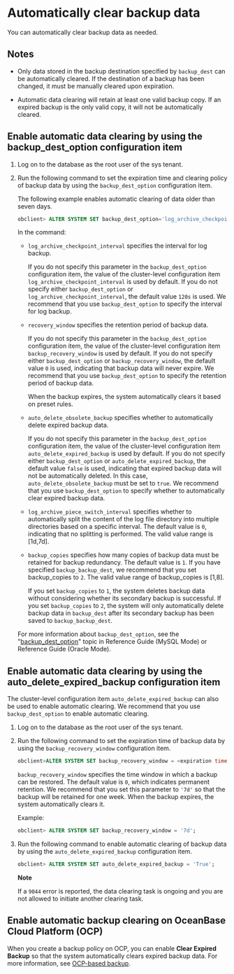 Automatically clear backup data 
====================================================

You can automatically clear backup data as needed. 

Notes 
--------------------------

* Only data stored in the backup destination specified by `backup_dest` can be automatically cleared. If the destination of a backup has been changed, it must be manually cleared upon expiration.

  

* Automatic data clearing will retain at least one valid backup copy. If an expired backup is the only valid copy, it will not be automatically cleared.

  




Enable automatic data clearing by using the backup_dest_option configuration item 
------------------------------------------------------------------------------------------------------

1. Log on to the database as the root user of the sys tenant.

   

2. Run the following command to set the expiration time and clearing policy of backup data by using the `backup_dest_option` configuration item. 

   The following example enables automatic clearing of data older than seven days.

   ```sql
   obclient> ALTER SYSTEM SET backup_dest_option='log_archive_checkpoint_interval=2m&recovery_window=7d&auto_delete_obsolete_backup=true&log_archive_piece_switch_interval=120s&backup_copies=2';
   ```

   

   In the command:
   * `log_archive_checkpoint_interval` specifies the interval for log backup. 

     If you do not specify this parameter in the `backup_dest_option` configuration item, the value of the cluster-level configuration item `log_archive_checkpoint_interval` is used by default. If you do not specify either `backup_dest_option` or `log_archive_checkpoint_interval`, the default value `120s` is used. We recommend that you use `backup_dest_option` to specify the interval for log backup.
     
   
   * `recovery_window` specifies the retention period of backup data. 

     If you do not specify this parameter in the `backup_dest_option` configuration item, the value of the cluster-level configuration item `backup_recovery_window` is used by default. If you do not specify either `backup_dest_option` or `backup_recovery_window`, the default value `0` is used, indicating that backup data will never expire. We recommend that you use `backup_dest_option` to specify the retention period of backup data. 

     When the backup expires, the system automatically clears it based on preset rules.
     
   
   * `auto_delete_obsolete_backup` specifies whether to automatically delete expired backup data. 

     If you do not specify this parameter in the `backup_dest_option` configuration item, the value of the cluster-level configuration item `auto_delete_expired_backup` is used by default. If you do not specify either `backup_dest_option` or `auto_delete_expired_backup`, the default value `false` is used, indicating that expired backup data will not be automatically deleted. In this case, `auto_delete_obsolete_backup` must be set to `true`. We recommend that you use `backup_dest_option` to specify whether to automatically clear expired backup data.
     
   
   * `log_archive_piece_switch_interval` specifies whether to automatically split the content of the log file directory into multiple directories based on a specific interval. The default value is `0`, indicating that no splitting is performed. The valid value range is \[1d,7d\].

     
   
   * `backup_copies` specifies how many copies of backup data must be retained for backup redundancy. The default value is `1`. If you have specified `backup_backup_dest`, we recommend that you set backup_copies to `2`. The valid value range of backup_copies is \[1,8\]. 

     If you set `backup_copies` to `1`, the system deletes backup data without considering whether its secondary backup is successful. If you set `backup_copies` to `2`, the system will only automatically delete backup data in `backup_dest` after its secondary backup has been saved to `backup_backup_dest`.
     
   

   

   For more information about `backup_dest_option`, see the "[backup_dest_option](/en-US/13.reference-guide/3.system-configuration-items/18.backup_dest_option-1-2.md)" topic in Reference Guide (MySQL Mode) or Reference Guide (Oracle Mode).
   




Enable automatic data clearing by using the auto_delete_expired_backup configuration item 
--------------------------------------------------------------------------------------------------------------

The cluster-level configuration item `auto_delete_expired_backup` can also be used to enable automatic clearing. We recommend that you use `backup_dest_option` to enable automatic clearing. 

1. Log on to the database as the root user of the sys tenant.

   

2. Run the following command to set the expiration time of backup data by using the `backup_recovery_window` configuration item. 

   ```sql
   obclient>ALTER SYSTEM SET backup_recovery_window = <expiration time>;
   ```

   

   `backup_recovery_window` specifies the time window in which a backup can be restored. The default value is `0`, which indicates permanent retention. We recommend that you set this parameter to `'7d'` so that the backup will be retained for one week. When the backup expires, the system automatically clears it. 

   Example:

   ```sql
   obclient> ALTER SYSTEM SET backup_recovery_window = '7d';
   ```

   

3. Run the following command to enable automatic clearing of backup data by using the `auto_delete_expired_backup` configuration item. 

   ```sql
   obclient> ALTER SYSTEM SET auto_delete_expired_backup = 'True';
   ```

   
   **Note**

   

   If a `9044` error is reported, the data clearing task is ongoing and you are not allowed to initiate another clearing task.
   




Enable automatic backup clearing on OceanBase Cloud Platform (OCP) 
---------------------------------------------------------------------------------------

When you create a backup policy on OCP, you can enable **Clear Expired Backup** so that the system automatically clears expired backup data. For more information, see [OCP-based backup](t2020934.html#topic-2020934).

